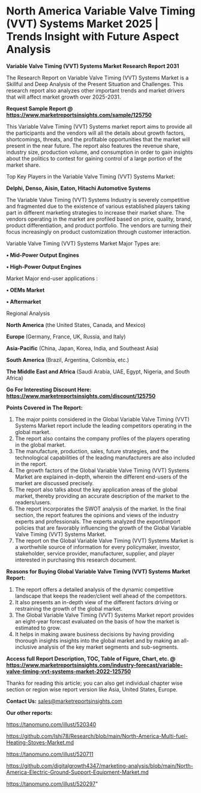 # North America Variable Valve Timing (VVT) Systems Market 2025 | Trends Insight with Future Aspect Analysis

<strong>Variable Valve Timing (VVT) Systems Market Research Report 2031</strong>

The Research Report on Variable Valve Timing (VVT) Systems Market is a Skillful and Deep Analysis of the Present Situation and Challenges. This research report also analyzes other important trends and market drivers that will affect market growth over 2025-2031.

<strong>Request Sample Report @ <a href=https://www.marketreportsinsights.com/sample/125750>https://www.marketreportsinsights.com/sample/125750</a></strong>

This Variable Valve Timing (VVT) Systems market report aims to provide all the participants and the vendors will all the details about growth factors, shortcomings, threats, and the profitable opportunities that the market will present in the near future. The report also features the revenue share, industry size, production volume, and consumption in order to gain insights about the politics to contest for gaining control of a large portion of the market share.

Top Key Players in the Variable Valve Timing (VVT) Systems Market:

<strong>Delphi, Denso, Aisin, Eaton, Hitachi Automotive Systems</strong>

The Variable Valve Timing (VVT) Systems Industry is severely competitive and fragmented due to the existence of various established players taking part in different marketing strategies to increase their market share. The vendors operating in the market are profiled based on price, quality, brand, product differentiation, and product portfolio. The vendors are turning their focus increasingly on product customization through customer interaction.

Variable Valve Timing (VVT) Systems Market Major Types are:

<strong>• Mid-Power Output Engines

• High-Power Output Engines</strong>

Market Major end-user applications :

<strong>• OEMs Market

• Aftermarket</strong>

Regional Analysis

</u><strong><b>North America</b></strong> (the United States, Canada, and Mexico)

<strong><b>Europe </b></strong>(Germany, France, UK, Russia, and Italy)

<strong><b>Asia-Pacific</b></strong> (China, Japan, Korea, India, and Southeast Asia)

<strong><b>South America</b></strong> (Brazil, Argentina, Colombia, etc.)

<strong><b>The Middle East and Africa</b></strong> (Saudi Arabia, UAE, Egypt, Nigeria, and South Africa)

<strong>Go For Interesting Discount Here: <a href=https://www.marketreportsinsights.com/discount/125750>https://www.marketreportsinsights.com/discount/125750</a></strong>

<strong>Points Covered in The Report:</strong>
<ol>
  <li>The major points considered in the Global Variable Valve Timing (VVT) Systems Market report include the leading competitors operating in the global market.</li>
  <li>The report also contains the company profiles of the players operating in the global market.</li>
  <li>The manufacture, production, sales, future strategies, and the technological capabilities of the leading manufacturers are also included in the report.</li>
  <li>The growth factors of the Global Variable Valve Timing (VVT) Systems Market are explained in-depth, wherein the different end-users of the market are discussed precisely.</li>
  <li>The report also talks about the key application areas of the global market, thereby providing an accurate description of the market to the readers/users.</li>
  <li>The report incorporates the SWOT analysis of the market. In the final section, the report features the opinions and views of the industry experts and professionals. The experts analyzed the export/import policies that are favorably influencing the growth of the Global Variable Valve Timing (VVT) Systems Market.</li>
  <li>The report on the Global Variable Valve Timing (VVT) Systems Market is a worthwhile source of information for every policymaker, investor, stakeholder, service provider, manufacturer, supplier, and player interested in purchasing this research document.</li>
</ol>
<strong>Reasons for Buying Global Variable Valve Timing (VVT) Systems Market Report:</strong>

<ol>
  <li>The report offers a detailed analysis of the dynamic competitive landscape that keeps the reader/client well ahead of the competitors.</li>
  <li>It also presents an in-depth view of the different factors driving or restraining the growth of the global market.</li>
  <li>The Global Variable Valve Timing (VVT) Systems Market report provides an eight-year forecast evaluated on the basis of how the market is estimated to grow.</li>
  <li>It helps in making aware business decisions by having providing thorough insights insights into the global market and by making an all-inclusive analysis of the key market segments and sub-segments.</li>
</ol>
<strong>Access full Report Description, TOC, Table of Figure, Chart, etc. @ <a href=https://www.marketreportsinsights.com/industry-forecast/variable-valve-timing-vvt-systems-market-2022-125750>https://www.marketreportsinsights.com/industry-forecast/variable-valve-timing-vvt-systems-market-2022-125750</a></strong>


Thanks for reading this article; you can also get individual chapter wise section or region wise report version like Asia, United States, Europe.

<strong>Contact Us:</strong>
sales@marketreportsinsights.com

<strong>Our other reports:</strong>

<a href=https://tanomuno.com/illust/520340>https://tanomuno.com/illust/520340</a>

<a href=https://github.com/Ishi78/Research/blob/main/North-America-Multi-fuel-Heating-Stoves-Market.md>https://github.com/Ishi78/Research/blob/main/North-America-Multi-fuel-Heating-Stoves-Market.md</a>

<a href=https://tanomuno.com/illust/520711>https://tanomuno.com/illust/520711</a>

<a href=https://github.com/digitalgrowth4347/marketing-analysis/blob/main/North-America-Electric-Ground-Support-Equipment-Market.md>https://github.com/digitalgrowth4347/marketing-analysis/blob/main/North-America-Electric-Ground-Support-Equipment-Market.md</a>

<a href=https://tanomuno.com/illust/520297>https://tanomuno.com/illust/520297</a>"
